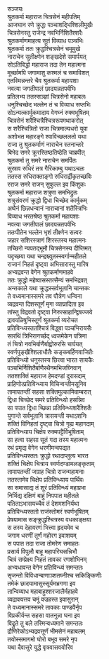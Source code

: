 सञ्जयः  
श्रुतकर्मा महाराज चित्रसेनं महीपतिम्  
आजघान रणे क्रुद्धः पञ्चाशद्भिश्शिलीमुखैः  
चित्रसेनस्तु राजेन्द्र नवभिर्निशितैश्शरैः  
श्रुतकर्माणमाहत्य सूतं विव्याध पञ्चभिः  
श्रुतकर्मा ततः क्रुद्धश्चित्रसेनं चमूमुखे  
नाराचेन सुतीक्ष्णेन शङ्खदेशे समार्पयत्  
सोऽतिविद्धो महाराज तदा तेन महात्मना  
मूर्च्छामपि जगामाशु कश्मलं च समाविशत्  
एतस्मिन्नन्तरे चैव श्रुतकर्मा महायशाः  
नवत्या जगतीपालं छादयन्नतपर्वभिः  
प्रतिलभ्य ततस्सञ्ज्ञां चित्रसेनो महाबलः  
धनुश्चिच्छेद भल्लेन तं च विव्याध सप्तभिः  
सोऽन्यत्कार्मुकमादाय वेगघ्नं रुक्मभूषितम्  
चित्रसेनं शरैश्चित्रैश्चित्ररूपमथाकरोत्  
स शरैश्चित्रितो राजा चित्रमाल्यधरो युवा  
अशोभत महारङ्गे श्वाविच्छललतो यथा  
राजा तु श्रुतकर्माणं नाराचेन स्तनान्तरे  
बिभेद समरे क्रूरस्तिष्ठतिष्ठेति चाब्रवीत्  
श्रुतकर्मा तु समरे नाराचेन समर्पितः  
सुस्राव रुधिरं तत्र गैरिकाम्बु यथाऽचलः  
ततस्स रुधिराक्ताङ्गो रुधिरार्द्रीकृतच्छविः  
रराज समरे राजन् सुफुल्ल इव किंशुकः  
श्रुतकर्मा महाराज शत्रुणा समभिद्रुतः  
शत्रुसंवरणं क्रुद्धो द्विधा चिच्छेद कार्मुकम्  
अथैनं छिन्नधन्वानं नाराचानां शतैस्त्रिभिः  
विव्याध भरतश्रेष्ठ श्रुतकर्मा महायशाः  
नवत्या जगतीपालं छादयन्नतपर्वभिः  
ततःपीतेन भल्लेन भृशं तीक्ष्णेन सत्वरः  
जहार सशिरस्त्राणं शिरस्तस्य महात्मनः  
तच्छिरो न्यपतद्भूमौ चित्रसेनस्य दीप्तिमत्  
यदृच्छया यथा चन्द्रश्च्युतस्स्वर्गान्महीतले  
राजानं निहतं दृष्ट्वा अभिसारास्तु मारिष  
अभ्यद्रवन्त वेगेन श्रुतकर्माणमाहवे  
ततः क्रुद्धो महेष्वासस्तत्सैन्यं समभिद्रवत्  
अन्तकाले यथा क्रुद्धस्सर्वभूतानि चान्तकः  
ते वध्यमानास्समरे तव पौत्रेण धन्विना  
व्यद्रवन्त दिशस्तूर्णं मृगा व्याघ्रादिता इव  
तांस्तु विद्रवतो दृष्ट्वा निरुत्साहान्द्विषज्जये  
द्रावयन्निषुभिस्तूर्णं श्रुतकर्मा व्यरोचत  
प्रतिविन्ध्यस्ततश्चित्रं विद्ध्वा पञ्चभिरायसैः  
सारथिं त्रिभिरानर्च्छद् ध्वजमेकेन पत्रिणा  
तं चित्रो नवभिर्बाणैर्बाह्वोरुरसि चार्पयत्  
स्वर्णपुङ्खैश्शिलाधौतैः कङ्कबर्हिणवाजितैः  
प्रतिविन्ध्यो धनुस्तस्य छित्त्वा भारत सायकैः  
पञ्चभिर्निशितैर्बाणैरथैनमभिजघ्निवान्  
ततश्शक्तिं महाराज हेमदण्डां दुरासदाम्  
प्राहिणोत्प्रतिविन्ध्याय विचिन्वन्तीमसूनिव  
तामापतन्तीं सहसा शक्तिमुल्कामिवाम्बरात्  
द्विधा चिच्छेद समरे प्रतिविन्ध्यो हसन्निव  
सा पपात द्विधा च्छिन्ना प्रतिविन्ध्यशरैश्शितैः  
युगान्ते सर्वभूतानि त्रासयन्ती यथाऽशनिः  
शक्तिं विनिहतां दृष्ट्वा चित्रो गृह्य महागदाम्  
प्रतिविन्ध्याय चिक्षेप रुक्मपट्टैर्विभूषिताम्  
सा हत्वा सहसा सूतं गदा तस्य महात्मनः  
रथं प्रमृद्य वेगेन धरणीमन्वपद्यत  
प्रतिविन्ध्यस्ततः क्रुद्धो रथादाप्लुत्य भारत  
शक्तिं चिक्षेप चित्राय स्वर्णदण्डामलङ्कृताम्  
तामापतन्तीं जग्राह चित्रो राजन्महामनाः  
ततस्तामेव चिक्षेप प्रतिविन्ध्याय पार्थिवः  
सा समासाद्य तं शूरं प्रतिविन्ध्यं महाप्रभा  
निर्भिद्य दक्षिणं बाहुं निपपात महीतले  
पतिताऽभासयच्चैव तं देशमशनिर्यथा  
प्रतिविन्ध्यस्ततो राजंस्तोमरं स्वर्णभूषितम्  
प्रेषयामास सङ्क्रुद्धश्चित्रस्य वधकाङ्क्षया  
स तस्य देहावरणं भित्त्वा हृदयमेव च  
जगाम धरणीं तूर्णं महोरग इवाशयम्  
स पपात तदा राजा तोमरेण समाहतः  
प्रसार्य विपुलौ बाहू महापरिघसन्निभौ  
चित्रं सम्प्रेक्ष्य निहतं तावका रणशोभिनम्  
अभ्यधावन्त वेगेन प्रतिविन्ध्यं समन्ततः  
सृजन्तो विविधान्बाणाञ्शतघ्नीश्च सकिङ्किणीः  
तमेकं छादयामासुस्सूर्यमभ्रगणा इव  
तान्विव्याध महाबाहुश्शरजालैर्महाहवे  
व्यद्रावयत्तव चमूं वज्रहस्त इवासुरान्  
ते वध्यमानास्समरे तावकाः पाण्डवैर्नृप  
विप्रकीर्यन्त सहसा वातनुन्ना घना इव  
विद्रुते तु बले तस्मिन्वध्यमाने समन्ततः  
द्रौणिरेकोऽभ्यद्रवत्तूर्णं भीमसेनं महाबलम्  
तयोस्समागमो घोरो बभूव समरे नृप  
यथा दैवासुरे युद्धे वृत्रवासवयोरिव   
